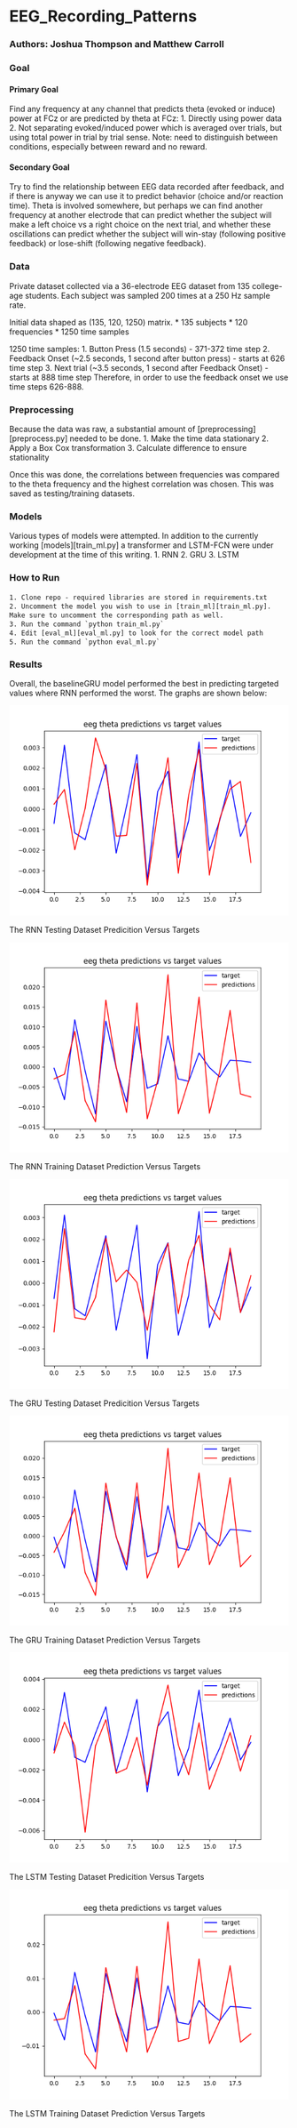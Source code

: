 # EEG_Recording_Patterns

### Authors: Joshua Thompson and Matthew Carroll

### Goal
#### Primary Goal
Find any frequency at any channel that predicts theta (evoked or induce) power at FCz or are predicted by theta at FCz:
    1. Directly using power data
    2. Not separating evoked/induced power which is averaged over trials, but using total power in trial by trial sense. 
Note: need to distinguish between conditions, especially between reward and no reward.

#### Secondary Goal
Try to find the relationship between EEG data recorded after feedback, and if there is anyway we can use it to predict behavior (choice and/or reaction time). Theta is involved somewhere, but perhaps we can find another frequency at another electrode that can predict whether the subject will make a left choice vs a right choice on the next trial, and whether these oscillations can predict whether the subject will win-stay (following positive feedback) or lose-shift (following negative feedback).

### Data
Private dataset collected via a 36-electrode EEG dataset from 135 college-age students. Each subject was sampled 200 times at a 250 Hz sample rate. 

Initial data shaped as (135, 120, 1250) matrix.
    * 135 subjects
    * 120 frequencies
    * 1250 time samples

1250 time samples:
    1. Button Press (1.5 seconds) - 371-372 time step
    2. Feedback Onset (~2.5 seconds, 1 second after button press) - starts at 626 time step
    3. Next trial (~3.5 seconds, 1 second after Feedback Onset) - starts at 888 time step
Therefore, in order to use the feedback onset we use time steps 626-888.

### Preprocessing
Because the data was raw, a substantial amount of [preprocessing][preprocess.py] needed to be done.
    1. Make the time data stationary
    2. Apply a Box Cox transformation
    3. Calculate difference to ensure stationality

Once this was done, the correlations between frequencies was compared to the theta frequency and the highest correlation was chosen. This was saved as testing/training datasets.

### Models
Various types of models were attempted. In addition to the currently working [models][train_ml.py] a transformer and LSTM-FCN were under development at the time of this writing. 
    1. RNN
    2. GRU
    3. LSTM

### How to Run
    1. Clone repo - required libraries are stored in requirements.txt
    2. Uncomment the model you wish to use in [train_ml][train_ml.py]. Make sure to uncomment the corresponding path as well.
    3. Run the command `python train_ml.py`
    4. Edit [eval_ml][eval_ml.py] to look for the correct model path
    5. Run the command `python eval_ml.py`

### Results
Overall, the baselineGRU model performed the best in predicting targeted values where RNN performed the worst. The graphs are shown below:

![RNN Test Predictions versus Targets](/graphs/RNN_test_preds_vs_targets.png)

The RNN Testing Dataset Predicition Versus Targets

![RNN Train Predictions versus Targets](/graphs/RNN_train_preds_vs_targets.png)

The RNN Training Dataset Prediction Versus Targets

![GRU Test Predictions versus Targets](/graphs/GRU_test_preds_vs_targets.png)

The GRU Testing Dataset Predicition Versus Targets

![GRU Train Predictions versus Targets](/graphs/GRU_train_preds_vs_targets.png)

The GRU Training Dataset Prediction Versus Targets

![LSTM Test Predictions versus Targets](/graphs/LSTM_test_preds_vs_targets.png)

The LSTM Testing Dataset Predicition Versus Targets

![LSTM Train Predictions versus Targets](/graphs/LSTM_train_preds_vs_targets.png)

The LSTM Training Dataset Prediction Versus Targets

